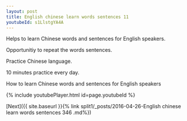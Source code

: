 ```yaml
---
layout: post
title: English chinese learn words sentences 11 
youtubeId: s1LlstgYA4A
---
```

 
 
Helps to learn Chinese words and sentences for English speakers.

Opportunitiy to repeat the words sentences. 

Practice Chinese language. 
 
10 minutes practice every day. 
 
How to learn Chinese words and sentences for English speakers 
 
{% include youtubePlayer.html id=page.youtubeId %}
 
 
[Next]({{ site.baseurl }}{% link  split1/_posts/2016-04-26-English chinese learn words sentences 346 .md%})
 
